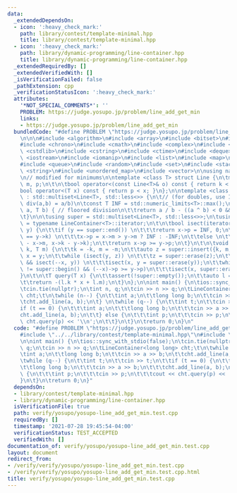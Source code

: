```yaml
---
data:
  _extendedDependsOn:
  - icon: ':heavy_check_mark:'
    path: library/contest/template-minimal.hpp
    title: library/contest/template-minimal.hpp
  - icon: ':heavy_check_mark:'
    path: library/dynamic-programming/line-container.hpp
    title: library/dynamic-programming/line-container.hpp
  _extendedRequiredBy: []
  _extendedVerifiedWith: []
  _isVerificationFailed: false
  _pathExtension: cpp
  _verificationStatusIcon: ':heavy_check_mark:'
  attributes:
    '*NOT_SPECIAL_COMMENTS*': ''
    PROBLEM: https://judge.yosupo.jp/problem/line_add_get_min
    links:
    - https://judge.yosupo.jp/problem/line_add_get_min
  bundledCode: "#define PROBLEM \"https://judge.yosupo.jp/problem/line_add_get_min\"\
    \n\n\n#include <algorithm>\n#include <array>\n#include <bitset>\n#include <cassert>\n\
    #include <chrono>\n#include <cmath>\n#include <complex>\n#include <cstdio>\n#include\
    \ <cstdlib>\n#include <cstring>\n#include <ctime>\n#include <deque>\n#include\
    \ <iostream>\n#include <iomanip>\n#include <list>\n#include <map>\n#include <numeric>\n\
    #include <queue>\n#include <random>\n#include <set>\n#include <stack>\n#include\
    \ <string>\n#include <unordered_map>\n#include <vector>\n\nusing namespace std;\n\
    \n// modified for minimums\n\ntemplate <class T> struct Line {\n\tmutable T k,\
    \ m, p;\n\t\n\tbool operator<(const Line<T>& o) const { return k < o.k; }\n\t\
    bool operator<(T x) const { return p < x; }\n};\n\ntemplate <class T> struct LineContainer\
    \ : std::multiset<Line<T>, std::less<>> {\n\t// (for doubles, use INF = 1/.0,\
    \ div(a,b) = a/b)\n\tconst T INF = std::numeric_limits<T>::max();\n\n\tT div(T\
    \ a, T b) { // floored division\n\t\treturn a / b - ((a ^ b) < 0 && a % b); \n\
    \t}\n\n\tusing super = std::multiset<Line<T>, std::less<>>;\n\tusing iterator\
    \ = typename LineContainer<T>::iterator;\n\t\n\tbool isect(iterator x, iterator\
    \ y) {\n\t\tif (y == super::end()) \n\t\t\treturn x->p = INF, 0;\n\t\tif (x->k\
    \ == y->k) \n\t\t\tx->p = x->m > y->m ? INF : -INF;\n\t\telse \n\t\t\tx->p = div(y->m\
    \ - x->m, x->k - y->k);\n\t\treturn x->p >= y->p;\n\t}\n\t\n\tvoid add_line(T\
    \ k, T m) {\n\t\tk = -k, m = -m;\n\t\tauto z = super::insert({k, m, 0}), y = z++,\
    \ x = y;\n\t\twhile (isect(y, z)) \n\t\t\tz = super::erase(z);\n\t\tif (x != super::begin()\
    \ && isect(--x, y)) \n\t\t\tisect(x, y = super::erase(y));\n\t\twhile ((y = x)\
    \ != super::begin() && (--x)->p >= y->p)\n\t\t\tisect(x, super::erase(y));\n\t\
    }\n\t\n\tT query(T x) {\n\t\tassert(!super::empty());\n\t\tauto l = *super::lower_bound(x);\n\
    \t\treturn -(l.k * x + l.m);\n\t}\n};\n\nint main() {\n\tios::sync_with_stdio(false);\n\
    \tcin.tie(nullptr);\n\tint n, q;\n\tcin >> n >> q;\n\tLineContainer<long long>\
    \ cht;\t\n\twhile (n--) {\n\t\tint a;\n\t\tlong long b;\n\t\tcin >> a >> b;\n\t\
    \tcht.add_line(a, b);\n\t} \n\twhile (q--) {\n\t\tint t;\n\t\tcin >> t;\n\t\t\
    if (t == 0) {\n\t\t\tint a;\n\t\t\tlong long b;\n\t\t\tcin >> a >> b;\n\t\t\t\
    cht.add_line(a, b);\n\t\t} else {\n\t\t\tint p;\n\t\t\tcin >> p;\n\t\t\tcout <<\
    \ cht.query(p) << '\\n';\n\t\t}\n\t}\n\treturn 0;\n}\n"
  code: "#define PROBLEM \"https://judge.yosupo.jp/problem/line_add_get_min\"\n\n\
    #include \"../../library/contest/template-minimal.hpp\"\n#include \"../../library/dynamic-programming/line-container.hpp\"\
    \n\nint main() {\n\tios::sync_with_stdio(false);\n\tcin.tie(nullptr);\n\tint n,\
    \ q;\n\tcin >> n >> q;\n\tLineContainer<long long> cht;\t\n\twhile (n--) {\n\t\
    \tint a;\n\t\tlong long b;\n\t\tcin >> a >> b;\n\t\tcht.add_line(a, b);\n\t} \n\
    \twhile (q--) {\n\t\tint t;\n\t\tcin >> t;\n\t\tif (t == 0) {\n\t\t\tint a;\n\t\
    \t\tlong long b;\n\t\t\tcin >> a >> b;\n\t\t\tcht.add_line(a, b);\n\t\t} else\
    \ {\n\t\t\tint p;\n\t\t\tcin >> p;\n\t\t\tcout << cht.query(p) << '\\n';\n\t\t\
    }\n\t}\n\treturn 0;\n}"
  dependsOn:
  - library/contest/template-minimal.hpp
  - library/dynamic-programming/line-container.hpp
  isVerificationFile: true
  path: verify/yosupo/yosupo-line_add_get_min.test.cpp
  requiredBy: []
  timestamp: '2021-07-28 19:45:54-04:00'
  verificationStatus: TEST_ACCEPTED
  verifiedWith: []
documentation_of: verify/yosupo/yosupo-line_add_get_min.test.cpp
layout: document
redirect_from:
- /verify/verify/yosupo/yosupo-line_add_get_min.test.cpp
- /verify/verify/yosupo/yosupo-line_add_get_min.test.cpp.html
title: verify/yosupo/yosupo-line_add_get_min.test.cpp
---
```


